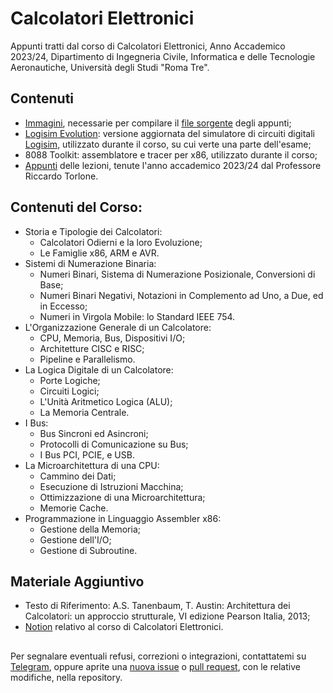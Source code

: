 # Calcolatori Elettronici
Appunti tratti dal corso di Calcolatori Elettronici, Anno Accademico 2023/24, Dipartimento di Ingegneria Civile, Informatica e delle Tecnologie Aeronautiche, Università degli Studi "Roma Tre". 

## Contenuti
 - [Immagini](Immagini/), necessarie per compilare il [file sorgente](Calcolatori-Elettronici.tex) degli appunti;
 - [Logisim Evolution](https://github.com/reds-heig/logisim-evolution/blob/master/README.md): versione aggiornata del simulatore di circuiti digitali [Logisim](http://www.cburch.com/logisim/index.html), utilizzato durante il corso, su cui verte una parte dell'esame; 
 - 8088 Toolkit: assemblatore e tracer per x86, utilizzato durante il corso;
 - [Appunti](Calcolatori-Elettronici.pdf) delle lezioni, tenute l'anno accademico 2023/24 dal Professore Riccardo Torlone. 
    
## Contenuti del Corso:
 - Storia e Tipologie dei Calcolatori:
    - Calcolatori Odierni e la loro Evoluzione;
    - Le Famiglie x86, ARM e AVR.
 - Sistemi di Numerazione Binaria: 
    - Numeri Binari, Sistema di Numerazione Posizionale, Conversioni di Base;
    - Numeri Binari Negativi, Notazioni in Complemento ad Uno, a Due, ed in Eccesso;
    - Numeri in Virgola Mobile: lo Standard IEEE 754. 
 - L'Organizzazione Generale di un Calcolatore:
    - CPU, Memoria, Bus, Dispositivi I/O;
    - Architetture CISC e RISC;
    - Pipeline e Parallelismo. 
 - La Logica Digitale di un Calcolatore:
    - Porte Logiche;
    - Circuiti Logici;
    - L'Unità Aritmetico Logica (ALU);
    - La Memoria Centrale. 
 - I Bus:
    - Bus Sincroni ed Asincroni;
    - Protocolli di Comunicazione su Bus;
    - I Bus PCI, PCIE, e USB. 
 - La Microarchitettura di una CPU:
    - Cammino dei Dati;
    - Esecuzione di Istruzioni Macchina;
    - Ottimizzazione di una Microarchitettura;
    - Memorie Cache. 
 - Programmazione in Linguaggio Assembler x86:
    - Gestione della Memoria;
    - Gestione dell'I/O;
    - Gestione di Subroutine. 

 
## Materiale Aggiuntivo
 - Testo di Riferimento: A.S. Tanenbaum, T. Austin: Architettura dei Calcolatori: un approccio strutturale, VI edizione Pearson Italia, 2013; 
 - [Notion](https://certain-sweater-2c3.notion.site/Calcolatori-elettronici-df3affaf17d745d8abccfbd10580f1fb?pvs=25) relativo al corso di Calcolatori Elettronici.  
##


Per segnalare eventuali refusi, correzioni o integrazioni, contattatemi su [Telegram](https://t.me/von_Sturm), oppure aprite una [nuova issue](https://github.com/00Darxk/Calcolatori-Elettronici/issues/new/choose) o [pull request](https://github.com/00Darxk/Calcolatori-Elettronici/pulls), con le relative modifiche, nella repository.
